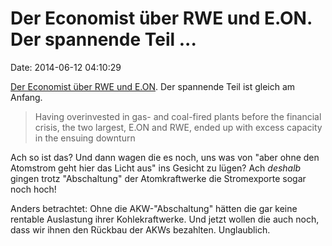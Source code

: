 Der Economist über RWE und E.ON. Der spannende Teil \...
========================================================

Date: 2014-06-12 04:10:29

[Der Economist über RWE und
E.ON](http://www.economist.com/news/business/21603467-embattled-eon-and-rwe-turn-government-and-courts-help-looking-lifelines).
Der spannende Teil ist gleich am Anfang.

> Having overinvested in gas- and coal-fired plants before the financial
> crisis, the two largest, E.ON and RWE, ended up with excess capacity
> in the ensuing downturn

Ach so ist das? Und dann wagen die es noch, uns was von \"aber ohne den
Atomstrom geht hier das Licht aus\" ins Gesicht zu lügen? Ach *deshalb*
gingen trotz \"Abschaltung\" der Atomkraftwerke die Stromexporte sogar
noch hoch!

Anders betrachtet: Ohne die AKW-\"Abschaltung\" hätten die gar keine
rentable Auslastung ihrer Kohlekraftwerke. Und jetzt wollen die auch
noch, dass wir ihnen den Rückbau der AKWs bezahlten. Unglaublich.

